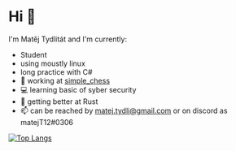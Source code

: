 ﻿# Hi :wave:
I'm Matěj Tydlitát and I'm currently:
- Student
- using moustly linux
- long practice with C#
- :seedling: working at [simple_chess](https://github.com/MatejTydli/simple_chess)
- :computer: learning basic of syber security
- :crab: getting better at Rust
- :mailbox: can be reached by <matej.tydli@gmail.com> or on discord as matejT12#0306

[![Top Langs](https://github-readme-stats.vercel.app/api/top-langs/?username=MatejTydli&hide=ASP.net,HLSL,ShaderLab,Objective-C++&theme=tokyonight&hide_border=true&text_color=ffffff)](https://github.com/MatejTydli)
